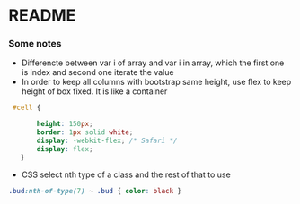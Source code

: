 # README

### Some notes
* Differencte between var i of array and var i in array, which the first one is index and second one iterate the value 
* In order to keep all columns with bootstrap same height, use flex to keep height of box fixed. It is like a container
```CSS
 #cell {

       height: 150px;
       border: 1px solid white;
       display: -webkit-flex; /* Safari */
       display: flex;
   }
```
* CSS select nth type of a class and the rest of that to use 
```css
.bud:nth-of-type(7) ~ .bud { color: black }
```
